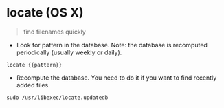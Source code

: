 # locate (OS X)

> find filenames quickly

- Look for pattern in the database. Note: the database is recomputed periodically (usually weekly or daily).

`locate {{pattern}}`

- Recompute the database. You need to do it if you want to find recently added files.

`sudo /usr/libexec/locate.updatedb`
